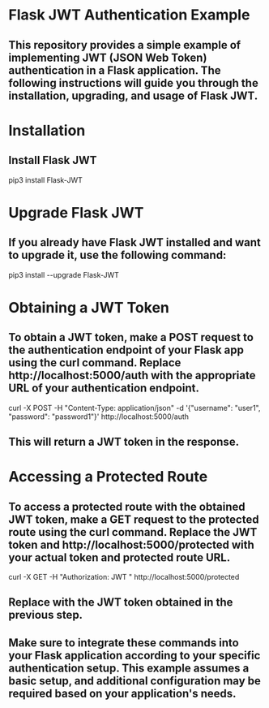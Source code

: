 # Flask JWT Authentication Example

## This repository provides a simple example of implementing JWT (JSON Web Token) authentication in a Flask application. The following instructions will guide you through the installation, upgrading, and usage of Flask JWT.

# Installation

## Install Flask JWT

pip3 install Flask-JWT

# Upgrade Flask JWT

## If you already have Flask JWT installed and want to upgrade it, use the following command:

pip3 install --upgrade Flask-JWT

# Obtaining a JWT Token

## To obtain a JWT token, make a POST request to the authentication endpoint of your Flask app using the curl command. Replace http://localhost:5000/auth with the appropriate URL of your authentication endpoint.

curl -X POST -H "Content-Type: application/json" -d '{"username": "user1", "password": "password1"}' http://localhost:5000/auth

## This will return a JWT token in the response.

# Accessing a Protected Route

## To access a protected route with the obtained JWT token, make a GET request to the protected route using the curl command. Replace the JWT token and http://localhost:5000/protected with your actual token and protected route URL.

curl -X GET -H "Authorization: JWT <your-token-here>" http://localhost:5000/protected

## Replace <your-token-here> with the JWT token obtained in the previous step.

## Make sure to integrate these commands into your Flask application according to your specific authentication setup. This example assumes a basic setup, and additional configuration may be required based on your application's needs.
